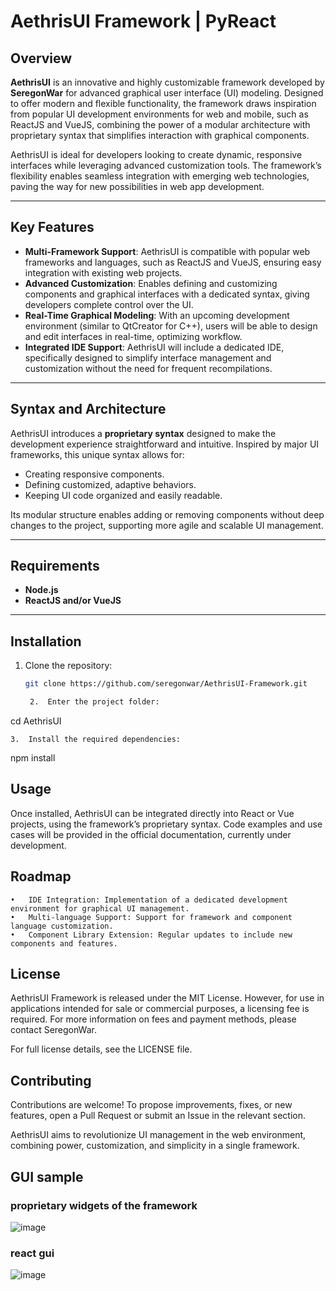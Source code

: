 # AethrisUI Framework | PyReact

## Overview

**AethrisUI** is an innovative and highly customizable framework developed by **SeregonWar** for advanced graphical user interface (UI) modeling. Designed to offer modern and flexible functionality, the framework draws inspiration from popular UI development environments for web and mobile, such as ReactJS and VueJS, combining the power of a modular architecture with proprietary syntax that simplifies interaction with graphical components.

AethrisUI is ideal for developers looking to create dynamic, responsive interfaces while leveraging advanced customization tools. The framework’s flexibility enables seamless integration with emerging web technologies, paving the way for new possibilities in web app development.

---

## Key Features

- **Multi-Framework Support**: AethrisUI is compatible with popular web frameworks and languages, such as ReactJS and VueJS, ensuring easy integration with existing web projects.
- **Advanced Customization**: Enables defining and customizing components and graphical interfaces with a dedicated syntax, giving developers complete control over the UI.
- **Real-Time Graphical Modeling**: With an upcoming development environment (similar to QtCreator for C++), users will be able to design and edit interfaces in real-time, optimizing workflow.
- **Integrated IDE Support**: AethrisUI will include a dedicated IDE, specifically designed to simplify interface management and customization without the need for frequent recompilations.

---

## Syntax and Architecture

AethrisUI introduces a **proprietary syntax** designed to make the development experience straightforward and intuitive. Inspired by major UI frameworks, this unique syntax allows for:
- Creating responsive components.
- Defining customized, adaptive behaviors.
- Keeping UI code organized and easily readable.

Its modular structure enables adding or removing components without deep changes to the project, supporting more agile and scalable UI management.

---

## Requirements

- **Node.js**
- **ReactJS and/or VueJS**

---

## Installation

1. Clone the repository:
   ```bash
   git clone https://github.com/seregonwar/AethrisUI-Framework.git

	2.	Enter the project folder:

cd AethrisUI


	3.	Install the required dependencies:

npm install

## Usage

Once installed, AethrisUI can be integrated directly into React or Vue projects, using the framework’s proprietary syntax. Code examples and use cases will be provided in the official documentation, currently under development.

## Roadmap

	•	IDE Integration: Implementation of a dedicated development environment for graphical UI management.
	•	Multi-language Support: Support for framework and component language customization.
	•	Component Library Extension: Regular updates to include new components and features.

## License

AethrisUI Framework is released under the MIT License. However, for use in applications intended for sale or commercial purposes, a licensing fee is required. For more information on fees and payment methods, please contact SeregonWar.

For full license details, see the LICENSE file.

## Contributing

Contributions are welcome! To propose improvements, fixes, or new features, open a Pull Request or submit an Issue in the relevant section.

AethrisUI aims to revolutionize UI management in the web environment, combining power, customization, and simplicity in a single framework.

## GUI sample 
### proprietary widgets of the framework
![image](https://github.com/user-attachments/assets/2331c104-f83b-493d-9a2d-122091c25fb1)
### react gui
![image](https://github.com/user-attachments/assets/15fb28b2-e85f-4f27-97a2-384788bff008)


